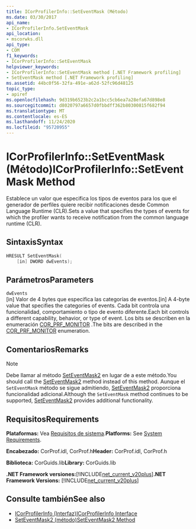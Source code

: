 ```yaml
---
title: ICorProfilerInfo::SetEventMask (Método)
ms.date: 03/30/2017
api_name:
- ICorProfilerInfo.SetEventMask
api_location:
- mscorwks.dll
api_type:
- COM
f1_keywords:
- ICorProfilerInfo::SetEventMask
helpviewer_keywords:
- ICorProfilerInfo::SetEventMask method [.NET Framework profiling]
- SetEventMask method [.NET Framework profiling]
ms.assetid: 44bc0f56-32fa-491e-a62d-52fc96d48125
topic_type:
- apiref
ms.openlocfilehash: 9d319b6523b2c2a1bcc5cb6ea7a28efa67d898e8
ms.sourcegitcommit: d8020797a6657d0fbbdff362b80300815f682f94
ms.translationtype: MT
ms.contentlocale: es-ES
ms.lasthandoff: 11/24/2020
ms.locfileid: "95720955"
---
```

# <a name="icorprofilerinfoseteventmask-method"></a><span data-ttu-id="e1750-102">ICorProfilerInfo::SetEventMask (Método)</span><span class="sxs-lookup"><span data-stu-id="e1750-102">ICorProfilerInfo::SetEventMask Method</span></span>

<span data-ttu-id="e1750-103">Establece un valor que especifica los tipos de eventos para los que el generador de perfiles quiere recibir notificaciones desde Common Language Runtime (CLR).</span><span class="sxs-lookup"><span data-stu-id="e1750-103">Sets a value that specifies the types of events for which the profiler wants to receive notification from the common language runtime (CLR).</span></span>  
  
## <a name="syntax"></a><span data-ttu-id="e1750-104">Sintaxis</span><span class="sxs-lookup"><span data-stu-id="e1750-104">Syntax</span></span>  
  
```cpp  
HRESULT SetEventMask(  
    [in] DWORD dwEvents);  
```  
  
## <a name="parameters"></a><span data-ttu-id="e1750-105">Parámetros</span><span class="sxs-lookup"><span data-stu-id="e1750-105">Parameters</span></span>  

 `dwEvents`  
 <span data-ttu-id="e1750-106">[in] Valor de 4 bytes que especifica las categorías de eventos.</span><span class="sxs-lookup"><span data-stu-id="e1750-106">[in] A 4-byte value that specifies the categories of events.</span></span> <span data-ttu-id="e1750-107">Cada bit controla una funcionalidad, comportamiento o tipo de evento diferente.</span><span class="sxs-lookup"><span data-stu-id="e1750-107">Each bit controls a different capability, behavior, or type of event.</span></span> <span data-ttu-id="e1750-108">Los bits se describen en la enumeración [COR_PRF_MONITOR](cor-prf-monitor-enumeration.md) .</span><span class="sxs-lookup"><span data-stu-id="e1750-108">The bits are described in the [COR_PRF_MONITOR](cor-prf-monitor-enumeration.md) enumeration.</span></span>  
  
## <a name="remarks"></a><span data-ttu-id="e1750-109">Comentarios</span><span class="sxs-lookup"><span data-stu-id="e1750-109">Remarks</span></span>  
  
> [!NOTE]
> <span data-ttu-id="e1750-110">Debe llamar al método [SetEventMask2](icorprofilerinfo5-seteventmask2-method.md) en lugar de a este método.</span><span class="sxs-lookup"><span data-stu-id="e1750-110">You should call the [SetEventMask2](icorprofilerinfo5-seteventmask2-method.md) method instead of this method.</span></span> <span data-ttu-id="e1750-111">Aunque el `SetEventMask` método se sigue admitiendo, [SetEventMask2](icorprofilerinfo5-seteventmask2-method.md) proporciona funcionalidad adicional.</span><span class="sxs-lookup"><span data-stu-id="e1750-111">Although the `SetEventMask` method continues to be supported, [SetEventMask2](icorprofilerinfo5-seteventmask2-method.md) provides additional functionality.</span></span>  
  
## <a name="requirements"></a><span data-ttu-id="e1750-112">Requisitos</span><span class="sxs-lookup"><span data-stu-id="e1750-112">Requirements</span></span>  

 <span data-ttu-id="e1750-113">**Plataformas:** Vea [Requisitos de sistema](../../get-started/system-requirements.md).</span><span class="sxs-lookup"><span data-stu-id="e1750-113">**Platforms:** See [System Requirements](../../get-started/system-requirements.md).</span></span>  
  
 <span data-ttu-id="e1750-114">**Encabezado:** CorProf.idl, CorProf.h</span><span class="sxs-lookup"><span data-stu-id="e1750-114">**Header:** CorProf.idl, CorProf.h</span></span>  
  
 <span data-ttu-id="e1750-115">**Biblioteca:** CorGuids.lib</span><span class="sxs-lookup"><span data-stu-id="e1750-115">**Library:** CorGuids.lib</span></span>  
  
 <span data-ttu-id="e1750-116">**.NET Framework versiones:**[!INCLUDE[net_current_v20plus](../../../../includes/net-current-v20plus-md.md)]</span><span class="sxs-lookup"><span data-stu-id="e1750-116">**.NET Framework Versions:** [!INCLUDE[net_current_v20plus](../../../../includes/net-current-v20plus-md.md)]</span></span>  
  
## <a name="see-also"></a><span data-ttu-id="e1750-117">Consulte también</span><span class="sxs-lookup"><span data-stu-id="e1750-117">See also</span></span>

- [<span data-ttu-id="e1750-118">ICorProfilerInfo (Interfaz)</span><span class="sxs-lookup"><span data-stu-id="e1750-118">ICorProfilerInfo Interface</span></span>](icorprofilerinfo-interface.md)
- [<span data-ttu-id="e1750-119">SetEventMask2 (método)</span><span class="sxs-lookup"><span data-stu-id="e1750-119">SetEventMask2 Method</span></span>](icorprofilerinfo5-seteventmask2-method.md)
